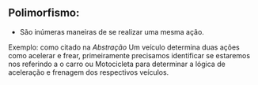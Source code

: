 ## Polimorfismo:

- São inúmeras maneiras de se realizar uma mesma ação.

Exemplo: como citado na _Abstração_ Um veículo determina duas ações como acelerar e frear, primeiramente precisamos identificar se estaremos nos referindo a o carro ou Motocicleta para determinar a lógica de aceleração e frenagem dos respectivos veículos.
